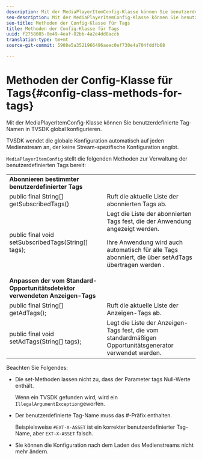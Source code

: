 ```yaml
---
description: Mit der MediaPlayerItemConfig-Klasse können Sie benutzerdefinierte Tag-Namen in TVSDK global konfigurieren.
seo-description: Mit der MediaPlayerItemConfig-Klasse können Sie benutzerdefinierte Tag-Namen in TVSDK global konfigurieren.
seo-title: Methoden der Config-Klasse für Tags
title: Methoden der Config-Klasse für Tags
uuid: f2758085-8e49-4eaf-82bb-4a2e4dd8accb
translation-type: tm+mt
source-git-commit: 5908e5a3521966496aeec0ef730e4a704fddfb68

---
```



# Methoden der Config-Klasse für Tags{#config-class-methods-for-tags}

Mit der MediaPlayerItemConfig-Klasse können Sie benutzerdefinierte Tag-Namen in TVSDK global konfigurieren.

TVSDK wendet die globale Konfiguration automatisch auf jeden Medienstream an, der keine Stream-spezifische Konfiguration angibt.

`MediaPlayerItemConfig` stellt die folgenden Methoden zur Verwaltung der benutzerdefinierten Tags bereit:

<table id="table_B37A6C75270D47BC99258F2884AD6905"> 
 <tbody> 
  <tr> 
   <td colname="col1"> <b>Abonnieren bestimmter benutzerdefinierter Tags</b> </td> 
   <td colname="col2"> </td> 
  </tr> 
  <tr> 
   <td colname="col1"> <span class="codeph"> public final String[] getSubscribedTags() </span> </td> 
   <td colname="col2"> Ruft die aktuelle Liste der abonnierten Tags ab. </td> 
  </tr> 
  <tr> 
   <td colname="col1"> <span class="codeph"> public final void setSubscribedTags(String[] tags); </span> </td> 
   <td colname="col2"> Legt die Liste der abonnierten Tags fest, die der Anwendung angezeigt werden. <p>Ihre Anwendung wird auch automatisch für alle Tags abonniert, die über <span class="codeph"> setAdTags übertragen werden </span>. </p> </td> 
  </tr> 
  <tr> 
   <td colname="col1"> <b>Anpassen der vom Standard-Opportunitätsdetektor verwendeten Anzeigen-Tags</b> </td> 
   <td colname="col2"> </td> 
  </tr> 
  <tr> 
   <td colname="col1"> <span class="codeph"> public final String[] getAdTags(); </span> </td> 
   <td colname="col2"> Ruft die aktuelle Liste der Anzeigen-Tags ab. </td> 
  </tr> 
  <tr> 
   <td colname="col1"> <span class="codeph"> public final void setAdTags(String[] tags); </span> </td> 
   <td colname="col2"> Legt die Liste der Anzeigen-Tags fest, die vom standardmäßigen Opportunitätsgenerator verwendet werden. </td> 
  </tr> 
 </tbody> 
</table>

Beachten Sie Folgendes:

* Die set-Methoden lassen nicht zu, dass der Parameter tags Null-Werte enthält.

   Wenn ein TVSDK gefunden wird, wird ein `IllegalArgumentException`geworfen.
* Der benutzerdefinierte Tag-Name muss das #-Präfix enthalten.

   Beispielsweise `#EXT-X-ASSET` ist ein korrekter benutzerdefinierter Tag-Name, aber `EXT-X-ASSET` falsch.
* Sie können die Konfiguration nach dem Laden des Medienstreams nicht mehr ändern.


